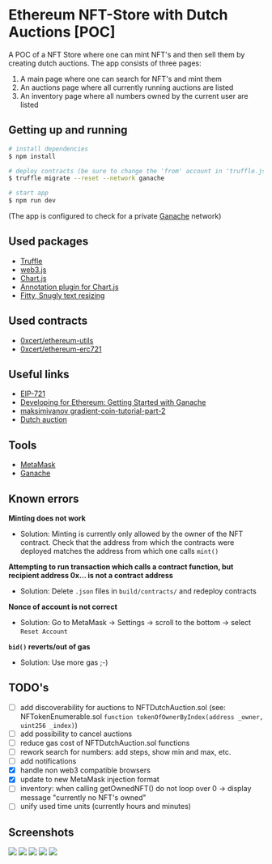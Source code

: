 # Ethereum NFT-Store with Dutch Auctions [POC]

A POC of a NFT Store where one can mint NFT's and then sell them by creating dutch auctions.
The app consists of three pages:
1. A main page where one can search for NFT's and mint them
2. An auctions page where all currently running auctions are listed
3. An inventory page where all numbers owned by the current user are listed
## Getting up and running
```bash
# install dependencies
$ npm install

# deploy contracts (be sure to change the 'from' account in 'truffle.js')
$ truffle migrate --reset --network ganache

# start app
$ npm run dev
```
(The app is configured to check for a private [Ganache](https://truffleframework.com/ganache) network)

## Used packages
- [Truffle](https://truffleframework.com/truffle)
- [web3.js](https://github.com/ethereum/web3.js/)
- [Chart.js](https://github.com/chartjs/Chart.js)
- [Annotation plugin for Chart.js](https://github.com/chartjs/chartjs-plugin-annotation)
- [Fitty, Snugly text resizing](https://github.com/rikschennink/fitty)

## Used contracts
- [0xcert/ethereum-utils](https://github.com/0xcert/ethereum-utils)
- [0xcert/ethereum-erc721](https://github.com/0xcert/ethereum-erc721)

## Useful links
- [EIP-721](https://github.com/ethereum/EIPs/blob/master/EIPS/eip-721.md)
- [Developing for Ethereum: Getting Started with Ganache](https://www.codementor.io/swader/developing-for-ethereum-getting-started-with-ganache-l6abwh62j)
- [maksimivanov gradient-coin-tutorial-part-2](https://maksimivanov.com/posts/gradient-coin-tutorial-part-2/)
- [Dutch auction](https://en.wikipedia.org/wiki/Dutch_auction)

## Tools
- [MetaMask](https://metamask.io/)
- [Ganache](https://truffleframework.com/ganache)

## Known errors
**Minting does not work**
- Solution:
  Minting is currently only allowed by the owner of the NFT contract.
  Check that the address from which the contracts were deployed matches the
  address from which one calls `mint()`

**Attempting to run transaction which calls a contract function, but recipient address 0x... is not a contract address**
- Solution:
  Delete `.json` files in `build/contracts/` and redeploy contracts

**Nonce of account is not correct**
- Solution:
  Go to MetaMask -> Settings -> scroll to the bottom -> select `Reset Account`

**`bid()` reverts/out of gas**
- Solution:
  Use more gas ;-)

## TODO's
* [ ] add discoverability for auctions to NFTDutchAuction.sol (see: NFTokenEnumerable.sol `function tokenOfOwnerByIndex(address _owner, uint256 _index)`)
* [ ] add possibility to cancel auctions
* [ ] reduce gas cost of NFTDutchAuction.sol functions
* [ ] rework search for numbers: add steps, show min and max, etc.
* [ ] add notifications
* [x] handle non web3 compatible browsers
* [x] update to new MetaMask injection format
* [ ] inventory: when calling getOwnedNFT() do not loop over 0 -> display message "currently no NFT's owned"
* [ ] unify used time units (currently hours and minutes)

## Screenshots
![](https://imgur.com/kMFTLUF.png)
![](https://imgur.com/sy5UYs3.png)
![](https://imgur.com/yEJYx63.png)
![](https://imgur.com/8biOm3H.png)
![](https://imgur.com/Fn4ftym.png)
